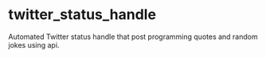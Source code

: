 # twitter_status_handle
Automated Twitter status handle that post programming quotes and random jokes using api.

